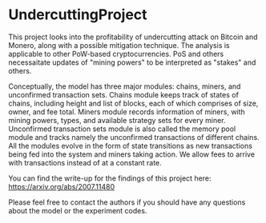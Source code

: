 # UndercuttingProject
This project looks into the profitability of undercutting attack on Bitcoin and Monero, along with a possible mitigation technique. The analysis is applicable to other PoW-based cryptocurrencies. PoS and others necessaitate updates of "mining powers" to be interpreted as "stakes" and others.

Conceptually, the model has three major modules: chains, miners, and unconfirmed transaction sets. Chains module keeps track of states of chains, including height and list of blocks, each of which comprises of size, owner, and fee total. Miners module records information of miners, with mining powers, types, and available strategy sets for every miner. Unconfirmed transaction sets module is also called the memory pool module and tracks namely the unconfirmed transactions of different chains. All the modules evolve in the form of state transitions as new transactions being fed into the system and miners taking action. We allow fees to arrive with transactions instead of at a constant rate. 

You can find the write-up for the findings of this project here: https://arxiv.org/abs/2007.11480

Please feel free to contact the authors if you should have any questions about the model or the experiment codes. 